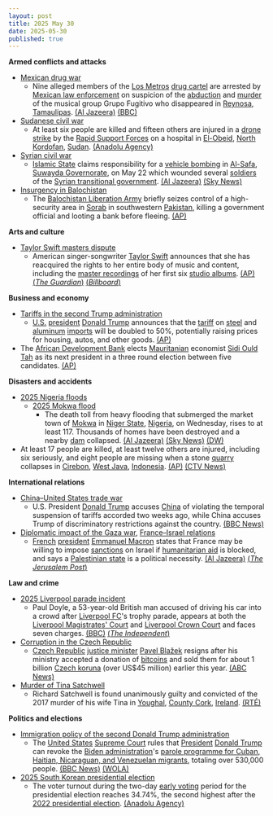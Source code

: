 ```yaml
---
layout: post
title: 2025 May 30
date: 2025-05-30
published: true
---
```



**Armed conflicts and attacks**

* [Mexican drug war](https://en.wikipedia.org/wiki/Mexican_drug_war "Mexican drug war")
  + Nine alleged members of the [Los Metros](https://en.wikipedia.org/wiki/Los_Metros "Los Metros") [drug cartel](https://en.wikipedia.org/wiki/Drug_cartel "Drug cartel") are arrested by [Mexican law enforcement](https://en.wikipedia.org/wiki/Law_enforcement_in_Mexico "Law enforcement in Mexico") on suspicion of the [abduction](https://en.wikipedia.org/wiki/Kidnapping "Kidnapping") and [murder](https://en.wikipedia.org/wiki/Murder "Murder") of the musical group Grupo Fugitivo who disappeared in [Reynosa](https://en.wikipedia.org/wiki/Reynosa "Reynosa"), [Tamaulipas](https://en.wikipedia.org/wiki/Tamaulipas "Tamaulipas"). [(Al Jazeera)](https://www.aljazeera.com/news/2025/5/30/five-mexican-musicians-abducted-murdered-by-alleged-drug-cartel) [(BBC)](https://www.bbc.co.uk/news/articles/cd7g4w55r8qo)
* [Sudanese civil war](https://en.wikipedia.org/wiki/Sudanese_civil_war_%282023%E2%80%93present%29 "Sudanese civil war (2023–present)")
  + At least six people are killed and fifteen others are injured in a [drone strike](https://en.wikipedia.org/wiki/Drone_warfare "Drone warfare") by the [Rapid Support Forces](https://en.wikipedia.org/wiki/Rapid_Support_Forces "Rapid Support Forces") on a hospital in [El-Obeid](https://en.wikipedia.org/wiki/El-Obeid "El-Obeid"), [North Kordofan](https://en.wikipedia.org/wiki/North_Kordofan "North Kordofan"), [Sudan](https://en.wikipedia.org/wiki/Sudan "Sudan"). [(Anadolu Agency)](https://www.aa.com.tr/en/middle-east/6-killed-in-rapid-support-forces-drone-strike-on-hospital-in-sudans-north-kordofan-rights-group/3584532)
* [Syrian civil war](https://en.wikipedia.org/wiki/Syrian_civil_war "Syrian civil war")
  + [Islamic State](https://en.wikipedia.org/wiki/Islamic_State "Islamic State") claims responsibility for a [vehicle bombing](https://en.wikipedia.org/wiki/Car_bomb "Car bomb") in [Al-Safa](https://en.wikipedia.org/wiki/Al-Safa_%28Syria%29 "Al-Safa (Syria)"), [Suwayda Governorate](https://en.wikipedia.org/wiki/Suwayda_Governorate "Suwayda Governorate"), on May 22 which wounded several [soldiers](https://en.wikipedia.org/wiki/Syrian_Armed_Forces "Syrian Armed Forces") of the [Syrian transitional government](https://en.wikipedia.org/wiki/Syrian_transitional_government "Syrian transitional government"). [(Al Jazeera)](https://www.aljazeera.com/news/2025/5/30/isil-isis-launches-first-attacks-against-new-syrian-government.) [(Sky News)](https://news.sky.com/story/islamic-state-group-claims-first-attack-on-new-syrian-government-forces-since-fall-of-assad-regime-says-monitor-13376956)
* [Insurgency in Balochistan](https://en.wikipedia.org/wiki/Insurgency_in_Balochistan "Insurgency in Balochistan")
  + The [Balochistan Liberation Army](https://en.wikipedia.org/wiki/Balochistan_Liberation_Army "Balochistan Liberation Army") briefly seizes control of a high-security area in [Sorab](https://en.wikipedia.org/wiki/Surab%2C_Pakistan "Surab, Pakistan") in southwestern [Pakistan](https://en.wikipedia.org/wiki/Pakistan "Pakistan"), killing a government official and looting a bank before fleeing. [(AP)](https://apnews.com/article/pakistan-separatists-attack-sorab-537f68c2607c69824693c77886a3fec2)

**Arts and culture**

* [Taylor Swift masters dispute](https://en.wikipedia.org/wiki/Taylor_Swift_masters_dispute "Taylor Swift masters dispute")
  + American singer-songwriter [Taylor Swift](https://en.wikipedia.org/wiki/Taylor_Swift "Taylor Swift") announces that she has reacquired the rights to her entire body of music and content, including the [master recordings](https://en.wikipedia.org/wiki/Master_recordings "Master recordings") of her first six [studio albums](https://en.wikipedia.org/wiki/Taylor_Swift_albums_discography "Taylor Swift albums discography"). [(AP)](https://apnews.com/article/taylor-swift-music-rights-masters-scooter-braun-672dc24782f5b0f04c864a6fd86665d8) [(*The Guardian*)](https://www.theguardian.com/music/2025/may/30/taylor-swift-buys-back-master-recordings-taylors-versions) [(*Billboard*)](https://www.billboard.com/pro/taylor-swift-regains-control-master-recordings-shamrock/)

**Business and economy**

* [Tariffs in the second Trump administration](https://en.wikipedia.org/wiki/Tariffs_in_the_second_Trump_administration "Tariffs in the second Trump administration")
  + [U.S.](https://en.wikipedia.org/wiki/U.S. "U.S.") [president](https://en.wikipedia.org/wiki/President_of_the_United_States "President of the United States") [Donald Trump](https://en.wikipedia.org/wiki/Donald_Trump "Donald Trump") announces that the [tariff](https://en.wikipedia.org/wiki/Tariff "Tariff") on [steel](https://en.wikipedia.org/wiki/Steel "Steel") and [aluminum](https://en.wikipedia.org/wiki/Aluminum "Aluminum") [imports](https://en.wikipedia.org/wiki/Imports "Imports") will be doubled to 50%, potentially raising prices for housing, autos, and other goods. [(AP)](https://apnews.com/article/trump-us-steel-nippon-pennsylvania-7d8a252934abef553ca9ea7e9e8febc2)
* The [African Development Bank](https://en.wikipedia.org/wiki/African_Development_Bank "African Development Bank") elects [Mauritanian](https://en.wikipedia.org/wiki/Mauritania "Mauritania") economist [Sidi Ould Tah](https://en.wikipedia.org/wiki/Sidi_Ould_Tah "Sidi Ould Tah") as its next president in a three round election between five candidates. [(AP)](https://apnews.com/article/africa-development-bank-elects-president-23fb084c5155b3f0eb99c1af4446860b)

**Disasters and accidents**

* [2025 Nigeria floods](https://en.wikipedia.org/wiki/2025_Nigeria_floods "2025 Nigeria floods")
  + [2025 Mokwa flood](https://en.wikipedia.org/wiki/2025_Mokwa_flood "2025 Mokwa flood")
    - The death toll from heavy flooding that submerged the market town of [Mokwa](https://en.wikipedia.org/wiki/Mokwa "Mokwa") in [Niger State](https://en.wikipedia.org/wiki/Niger_State "Niger State"), [Nigeria](https://en.wikipedia.org/wiki/Nigeria "Nigeria"), on Wednesday, rises to at least 117. Thousands of homes have been destroyed and a nearby [dam](https://en.wikipedia.org/wiki/Dam "Dam") collapsed. [(Al Jazeera)](https://www.aljazeera.com/news/2025/5/30/at-least-88-killed-in-heavy-nigeria-flooding-rescue-efforts-ongoing) [(Sky News)](https://news.sky.com/story/nigeria-floods-at-least-117-dead-as-heavy-flooding-submerges-thousands-of-houses-13377025) [(DW)](https://www.dw.com/en/nigeria-death-toll-from-major-floods-passes-100/a-72737035)
* At least 17 people are killed, at least twelve others are injured, including six seriously, and eight people are missing when a stone [quarry](https://en.wikipedia.org/wiki/Quarry "Quarry") collapses in [Cirebon](https://en.wikipedia.org/wiki/Cirebon "Cirebon"), [West Java](https://en.wikipedia.org/wiki/West_Java "West Java"), [Indonesia](https://en.wikipedia.org/wiki/Indonesia "Indonesia"). [(AP)](https://apnews.com/article/indonesia-cirebon-gunung-kuda-quarry-collapse-6a8546620582da3d153cd6bbad9b68df) [(CTV News)](https://www.ctvnews.ca/world/article/officials-say-at-least-10-people-are-dead-and-6-are-missing-after-stone-quarry-collapse-in-indonesia/)

**International relations**

* [China–United States trade war](https://en.wikipedia.org/wiki/China%E2%80%93United_States_trade_war "China–United States trade war")
  + U.S. President [Donald Trump](https://en.wikipedia.org/wiki/Donald_Trump "Donald Trump") accuses [China](https://en.wikipedia.org/wiki/China "China") of violating the temporal suspension of tariffs accorded two weeks ago, while China accuses Trump of discriminatory restrictions against the country. [(BBC News)](https://www.bbc.com/news/articles/cje7zex3njwo)
* [Diplomatic impact of the Gaza war](https://en.wikipedia.org/wiki/Diplomatic_impact_of_the_Gaza_war "Diplomatic impact of the Gaza war"), [France–Israel relations](https://en.wikipedia.org/wiki/France%E2%80%93Israel_relations "France–Israel relations")
  + [French](https://en.wikipedia.org/wiki/France "France") [president](https://en.wikipedia.org/wiki/President_of_France "President of France") [Emmanuel Macron](https://en.wikipedia.org/wiki/Emmanuel_Macron "Emmanuel Macron") states that France may be willing to impose [sanctions](https://en.wikipedia.org/wiki/Sanction_%28law%29 "Sanction (law)") on Israel if [humanitarian aid](https://en.wikipedia.org/wiki/Humanitarian_aid "Humanitarian aid") is blocked, and says a [Palestinian state](https://en.wikipedia.org/wiki/Two-state_solution "Two-state solution") is a political necessity. [(Al Jazeera)](https://www.aljazeera.com/news/2025/5/30/macron-threatens-sanctions-on-israelis-over-gaza-aid-crisis) [(*The Jerusalem Post*)](https://m.jpost.com/international/article-856070)

**Law and crime**

* [2025 Liverpool parade incident](https://en.wikipedia.org/wiki/2025_Liverpool_parade_incident "2025 Liverpool parade incident")
  + Paul Doyle, a 53-year-old British man accused of driving his car into a crowd after [Liverpool FC](https://en.wikipedia.org/wiki/Liverpool_FC "Liverpool FC")'s trophy parade, appears at both the [Liverpool Magistrates' Court](https://en.wikipedia.org/wiki/Liverpool_Magistrates%27_Court "Liverpool Magistrates' Court") and [Liverpool Crown Court](https://en.wikipedia.org/wiki/Liverpool_Crown_Court "Liverpool Crown Court") and faces seven charges. [(BBC)](https://www.bbc.co.uk/news/articles/c0j7exddjneo) [(*The Independent*)](https://www.independent.co.uk/news/uk/crime/paul-doyle-liverpool-parade-crash-suspect-west-derby-b2760482.html)
* [Corruption in the Czech Republic](https://en.wikipedia.org/wiki/Corruption_in_the_Czech_Republic "Corruption in the Czech Republic")
  + [Czech Republic](https://en.wikipedia.org/wiki/Czech_Republic "Czech Republic") [justice minister](https://en.wikipedia.org/wiki/Ministry_of_Justice_%28Czech_Republic%29 "Ministry of Justice (Czech Republic)") [Pavel Blažek](https://en.wikipedia.org/wiki/Pavel_Bla%C5%BEek "Pavel Blažek") resigns after his ministry accepted a donation of [bitcoins](https://en.wikipedia.org/wiki/Bitcoin "Bitcoin") and sold them for about 1 billion [Czech koruna](https://en.wikipedia.org/wiki/Czech_koruna "Czech koruna") (over US$45 million) earlier this year. [(ABC News)](https://abcnews.go.com/Technology/wireStory/czech-justice-minister-resigns-donated-bitcoin-scandal-122353284)
* [Murder of Tina Satchwell](https://en.wikipedia.org/wiki/Murder_of_Tina_Satchwell "Murder of Tina Satchwell")
  + Richard Satchwell is found unanimously guilty and convicted of the 2017 murder of his wife Tina in [Youghal](https://en.wikipedia.org/wiki/Youghal "Youghal"), [County Cork](https://en.wikipedia.org/wiki/County_Cork "County Cork"), [Ireland](https://en.wikipedia.org/wiki/Republic_of_Ireland "Republic of Ireland"). [(RTÉ)](https://www.rte.ie/news/courts/2025/0530/1515840-richard-satchwell-court/)

**Politics and elections**

* [Immigration policy of the second Donald Trump administration](https://en.wikipedia.org/wiki/Immigration_policy_of_the_second_Donald_Trump_administration "Immigration policy of the second Donald Trump administration")
  + The [United States](https://en.wikipedia.org/wiki/United_States "United States") [Supreme Court](https://en.wikipedia.org/wiki/US_Supreme_Court "US Supreme Court") rules that [President](https://en.wikipedia.org/wiki/US_President "US President") [Donald Trump](https://en.wikipedia.org/wiki/Donald_Trump "Donald Trump") can revoke the [Biden administration](https://en.wikipedia.org/wiki/Biden_administration "Biden administration")'s [parole programme for Cuban, Haitian, Nicaraguan, and Venezuelan migrants](https://en.wikipedia.org/wiki/Parole_for_Cubans%2C_Haitians%2C_Nicaraguans%2C_and_Venezuelans "Parole for Cubans, Haitians, Nicaraguans, and Venezuelans"), totaling over 530,000 people. [(BBC News)](https://www.bbc.com/news/articles/cp8d21zmm88o) [(WOLA)](https://www.wola.org/analysis/the-supreme-courts-decision-on-tps-for-venezuelans-what-does-it-mean-and-what-happens-now/)
* [2025 South Korean presidential election](https://en.wikipedia.org/wiki/2025_South_Korean_presidential_election "2025 South Korean presidential election")
  + The voter turnout during the two-day [early voting](https://en.wikipedia.org/wiki/Early_voting "Early voting") period for the presidential election reaches 34.74%, the second highest after the [2022 presidential election](https://en.wikipedia.org/wiki/2022_South_Korean_presidential_election "2022 South Korean presidential election"). [(Anadolu Agency)](https://www.aa.com.tr/en/asia-pacific/early-voting-in-south-koreas-presidential-election-concludes-with-34-turnout/3583981)
